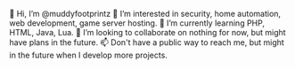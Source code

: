 👋 Hi, I’m @muddyfootprintz
👀 I’m interested in security, home automation, web development, game server hosting.
🌱 I’m currently learning PHP, HTML, Java, Lua.
💞️ I’m looking to collaborate on nothing for now, but might have plans in the future.
📫 Don't have a public way to reach me, but might in the future when I develop more projects.
